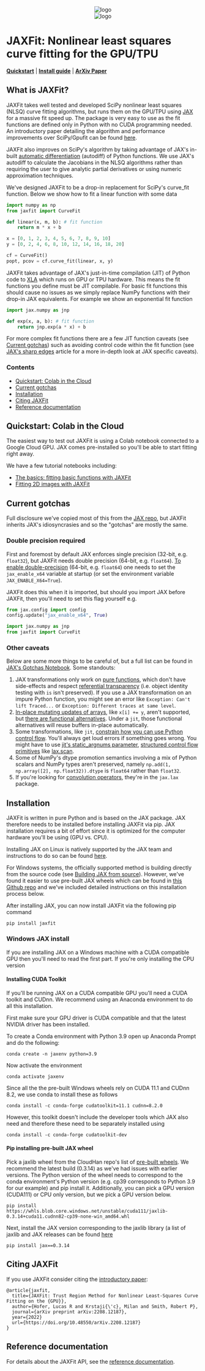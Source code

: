 <div align="center">
<img src="https://github.com/Dipolar-Quantum-Gases/jaxfit/blob/main/docs/source/images/JAXFit_small.jpg" alt="logo"></img>
</div>
<div align="center">
<img src="docs/source/images/JAXFit_small.jpg" alt="logo"></img>
</div>

# JAXFit: Nonlinear least squares curve fitting for the GPU/TPU


[**Quickstart**](#quickstart-colab-in-the-cloud)
| [**Install guide**](#installation)
| [**ArXiv Paper**](https://doi.org/10.48550/arXiv.2208.12187)

<!--
| [**Reference docs**](https://youtu.be/xvFZjo5PgG0)
-->

## What is JAXFit?

JAXFit takes well tested and developed SciPy nonlinear least squares (NLSQ) curve fitting algorithms, but runs them on the GPU/TPU using [JAX](https://jax.readthedocs.io/en/latest/notebooks/quickstart.html) for a massive fit speed up. The package is very easy to use as the fit functions are defined only in Python with no CUDA programming needed. An introductory paper detailing the algorithm and performance improvements over SciPy/Gpufit can be found [here](https://doi.org/10.48550/arXiv.2208.12187).

JAXFit also improves on SciPy's algorithm by taking advantage of JAX's in-built [automatic differentiation](https://jax.readthedocs.io/en/latest/notebooks/autodiff_cookbook.html) (autodiff) of Python functions. We use JAX's autodiff to calculate the Jacobians in the NLSQ algorithms rather than requiring the user to give analytic partial derivatives or using numeric approximation techniques.


We've designed JAXFit to be a drop-in replacement for SciPy's curve_fit function. Below we show how to fit a linear function with some data

```python
import numpy as np
from jaxfit import CurveFit

def linear(x, m, b): # fit function
	return m * x + b

x = [0, 1, 2, 3, 4, 5, 6, 7, 8, 9, 10]
y = [0, 2, 4, 6, 8, 10, 12, 14, 16, 18, 20]

cf = CurveFit()
popt, pcov = cf.curve_fit(linear, x, y)
```

JAXFit takes advantage of JAX's just-in-time compilation (JIT) of Python code to [XLA](https://www.tensorflow.org/xla) which runs on GPU or TPU hardware. 
This means the fit functions you define must be JIT compilable. For basic fit functions this should cause no issues as we simply replace NumPy functions
with their drop-in JAX equivalents. For example we show an exponential fit function

```python
import jax.numpy as jnp

def exp(x, a, b): # fit function
	return jnp.exp(a * x) + b
```


For more complex fit functions there are a few JIT function caveats (see [Current gotchas](#current-gotchas)) such as avoiding control code within the fit function (see [JAX's sharp edges](https://jax.readthedocs.io/en/latest/notebooks/Common_Gotchas_in_JAX.html) 
article for a more in-depth look at JAX specific caveats).


### Contents
* [Quickstart: Colab in the Cloud](#quickstart-colab-in-the-cloud)
* [Current gotchas](#current-gotchas)
* [Installation](#installation)
* [Citing JAXFit](#citing-jax)
* [Reference documentation](#reference-documentation)

## Quickstart: Colab in the Cloud
The easiest way to test out JAXFit is using a Colab notebook connected to a Google Cloud GPU. JAX comes pre-installed so you'll be able to start fitting right away.

We have a few tutorial notebooks including:
- [The basics: fitting basic functions with JAXFit](https://colab.research.google.com/github/Dipolar-Quantum-Gases/jaxfit/blob/main/docs/source/notebooks/JAXFit%20Quickstart.ipynb)
- [Fitting 2D images with JAXFit](https://colab.research.google.com/github/Dipolar-Quantum-Gases/jaxfit/blob/main/docs/source/notebooks/JAXFit%202D%20Gaussian%20Demo.ipynb)

## Current gotchas

Full disclosure we've copied most of this from the [JAX repo](https://github.com/google/jax#current-gotchas), but JAXFit inherits
JAX's idiosyncrasies and so the "gotchas" are mostly the same.

### Double precision required
First and foremost by default JAX enforces single precision (32-bit, e.g. `float32`), but JAXFit needs double precision (64-bit, e.g. `float64`). 
[To enable double-precision](https://jax.readthedocs.io/en/latest/notebooks/Common_Gotchas_in_JAX.html#double-64bit-precision)
(64-bit, e.g. `float64`) one needs to set the `jax_enable_x64` variable at startup (or set the environment variable `JAX_ENABLE_X64=True`). 
   
JAXFit does this when it is imported, but should you import JAX before JAXFit, then you'll need to set this flag yourself e.g.

```python
from jax.config import config
config.update("jax_enable_x64", True)

import jax.numpy as jnp
from jaxfit import CurveFit
```

### Other caveats
Below are some more things to be careful of, but a full list can be found in [JAX's Gotchas
Notebook](https://jax.readthedocs.io/en/latest/notebooks/Common_Gotchas_in_JAX.html).
Some standouts:

1. JAX transformations only work on [pure functions](https://en.wikipedia.org/wiki/Pure_function), which don't have side-effects and respect [referential transparency](https://en.wikipedia.org/wiki/Referential_transparency) (i.e. object identity testing with `is` isn't preserved). If you use a JAX transformation on an impure Python function, you might see an error like `Exception: Can't lift Traced...`  or `Exception: Different traces at same level`.
1. [In-place mutating updates of arrays](https://jax.readthedocs.io/en/latest/notebooks/Common_Gotchas_in_JAX.html#in-place-updates), like `x[i] += y`, aren't supported, but [there are functional alternatives](https://jax.readthedocs.io/en/latest/jax.ops.html). Under a `jit`, those functional alternatives will reuse buffers in-place automatically.
1. Some transformations, like `jit`, [constrain how you can use Python control flow](https://jax.readthedocs.io/en/latest/notebooks/Common_Gotchas_in_JAX.html#control-flow). You'll always get loud errors if something goes wrong. You might have to use [jit's static_argnums parameter](https://jax.readthedocs.io/en/latest/jax.html#just-in-time-compilation-jit), [structured control flow primitives](https://jax.readthedocs.io/en/latest/jax.lax.html#control-flow-operators) like [lax.scan](https://jax.readthedocs.io/en/latest/_autosummary/jax.lax.scan.html#jax.lax.scan).
1. Some of NumPy's dtype promotion semantics involving a mix of Python scalars and NumPy types aren't preserved, namely `np.add(1, np.array([2], np.float32)).dtype` is `float64` rather than `float32`.
1. If you're looking for [convolution operators](https://jax.readthedocs.io/en/latest/notebooks/convolutions.html), they're in the `jax.lax` package.


## Installation

JAXFit is written in pure Python and is based on the JAX package. JAX therefore needs to be installed before installing JAXFit via pip. JAX installation requires 
a bit of effort since it is optimized for the computer hardware you'll be using (GPU vs. CPU). 

Installing JAX on Linux is natively supported by the JAX team and instructions
to do so can be found [here](https://github.com/google/jax#installation). 

For Windows systems, the officially supported method is building directly from the source code 
(see [Building JAX from source](https://jax.readthedocs.io/en/latest/developer.html#building-from-source)). However, we've found it easier to use pre-built JAX wheels which can be found in [this Github repo](https://github.com/cloudhan/jax-windows-builder) and we've included detailed instructions on this installation process below.

After installing JAX, you can now install JAXFit via the following pip command

```
pip install jaxfit
```

### Windows JAX install

If you are installing JAX on a Windows machine with a CUDA compatible GPU then you'll need to read the first part. If you're only installing the CPU version

#### Installing CUDA Toolkit
If you'll be running JAX on a CUDA compatible GPU you'll need a CUDA toolkit and CUDnn. We recommend using an Anaconda environment to do all this installation.

First make sure your GPU driver is CUDA compatible and that the latest NVIDIA driver has been installed.

To create a Conda environment with Python 3.9 open up Anaconda Prompt and do the following:

```
conda create -n jaxenv python=3.9
```

Now activate the environment

```
conda activate jaxenv
```

Since all the the pre-built Windows wheels rely on CUDA 11.1 and CUDnn 8.2, we use conda to install these as follows

```
conda install -c conda-forge cudatoolkit=11.1 cudnn=8.2.0
```

However, this toolkit doesn't include the developer tools which JAX also need and therefore these need to be separately installed using

```
conda install -c conda-forge cudatoolkit-dev
```

#### Pip installing pre-built JAX wheel

Pick a jaxlib wheel from the CloudHan repo's list of [pre-built wheels](https://whls.blob.core.windows.net/unstable/index.html). We recommend the latest build (0.3.14) as we've had issues with earlier versions. The Python version of the wheel needs to correspond to the conda environment's Python version (e.g. cp39 corresponds to Python 3.9 for our example) and pip install it. Additionally, you can pick a GPU version (CUDA111) or CPU only version, but we pick a GPU version below.

```
pip install https://whls.blob.core.windows.net/unstable/cuda111/jaxlib-0.3.14+cuda11.cudnn82-cp39-none-win_amd64.whl
```

Next, install the JAX version corresponding to the jaxlib library (a list of jaxlib and JAX releases can be found [here](https://github.com/google/jax/blob/main/CHANGELOG.md)

```
pip install jax==0.3.14
```

<!--For more detail on using these pre-built wheels please see the docs.-->


## Citing JAXFit

If you use JAXFit consider citing the [introductory paper](https://doi.org/10.48550/arXiv.2208.12187):

```
@article{jaxfit,
  title={JAXFit: Trust Region Method for Nonlinear Least-Squares Curve Fitting on the {GPU}},
  author={Hofer, Lucas R and Krstaji{\'c}, Milan and Smith, Robert P},
  journal={arXiv preprint arXiv:2208.12187},
  year={2022}
  url={https://doi.org/10.48550/arXiv.2208.12187}
}
```


## Reference documentation

For details about the JAXFit API, see the
[reference documentation](https://jax.readthedocs.io/).
